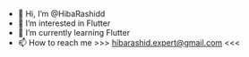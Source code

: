 - 👋 Hi, I’m @HibaRashidd
- 👀 I’m interested in Flutter
- 🌱 I’m currently learning Flutter
- 📫 How to reach me >>> hibarashid.expert@gmail.com <<<


<!---
HibaRashidd/HibaRashidd is a ✨ special ✨ repository because its `README.md` (this file) appears on your GitHub profile.
You can click the Preview link to take a look at your changes.
--->
